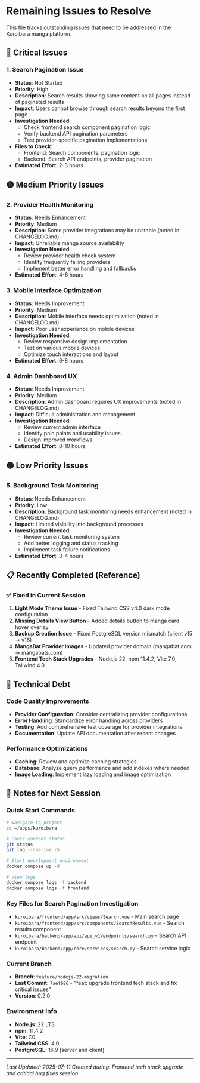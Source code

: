 # Remaining Issues to Resolve

This file tracks outstanding issues that need to be addressed in the Kuroibara manga platform.

## 🔴 Critical Issues

### 1. Search Pagination Issue
- **Status**: Not Started
- **Priority**: High
- **Description**: Search results showing same content on all pages instead of paginated results
- **Impact**: Users cannot browse through search results beyond the first page
- **Investigation Needed**: 
  - Check frontend search component pagination logic
  - Verify backend API pagination parameters
  - Test provider-specific pagination implementations
- **Files to Check**:
  - Frontend: Search components, pagination logic
  - Backend: Search API endpoints, provider pagination
- **Estimated Effort**: 2-3 hours

## 🟡 Medium Priority Issues

### 2. Provider Health Monitoring
- **Status**: Needs Enhancement
- **Priority**: Medium
- **Description**: Some provider integrations may be unstable (noted in CHANGELOG.md)
- **Impact**: Unreliable manga source availability
- **Investigation Needed**:
  - Review provider health check system
  - Identify frequently failing providers
  - Implement better error handling and fallbacks
- **Estimated Effort**: 4-6 hours

### 3. Mobile Interface Optimization
- **Status**: Needs Improvement
- **Priority**: Medium
- **Description**: Mobile interface needs optimization (noted in CHANGELOG.md)
- **Impact**: Poor user experience on mobile devices
- **Investigation Needed**:
  - Review responsive design implementation
  - Test on various mobile devices
  - Optimize touch interactions and layout
- **Estimated Effort**: 6-8 hours

### 4. Admin Dashboard UX
- **Status**: Needs Improvement
- **Priority**: Medium
- **Description**: Admin dashboard requires UX improvements (noted in CHANGELOG.md)
- **Impact**: Difficult administration and management
- **Investigation Needed**:
  - Review current admin interface
  - Identify pain points and usability issues
  - Design improved workflows
- **Estimated Effort**: 8-10 hours

## 🟢 Low Priority Issues

### 5. Background Task Monitoring
- **Status**: Needs Enhancement
- **Priority**: Low
- **Description**: Background task monitoring needs enhancement (noted in CHANGELOG.md)
- **Impact**: Limited visibility into background processes
- **Investigation Needed**:
  - Review current task monitoring system
  - Add better logging and status tracking
  - Implement task failure notifications
- **Estimated Effort**: 3-4 hours

## 📋 Recently Completed (Reference)

### ✅ Fixed in Current Session
1. **Light Mode Theme Issue** - Fixed Tailwind CSS v4.0 dark mode configuration
2. **Missing Details View Button** - Added details button to manga card hover overlay
3. **Backup Creation Issue** - Fixed PostgreSQL version mismatch (client v15 → v16)
4. **MangaBat Provider Images** - Updated provider domain (mangabat.com → mangabats.com)
5. **Frontend Tech Stack Upgrades** - Node.js 22, npm 11.4.2, Vite 7.0, Tailwind 4.0

## 🔧 Technical Debt

### Code Quality Improvements
- **Provider Configuration**: Consider centralizing provider configurations
- **Error Handling**: Standardize error handling across providers
- **Testing**: Add comprehensive test coverage for provider integrations
- **Documentation**: Update API documentation after recent changes

### Performance Optimizations
- **Caching**: Review and optimize caching strategies
- **Database**: Analyze query performance and add indexes where needed
- **Image Loading**: Implement lazy loading and image optimization

## 📝 Notes for Next Session

### Quick Start Commands
```bash
# Navigate to project
cd ~/apps/kuroibara

# Check current status
git status
git log --oneline -5

# Start development environment
docker compose up -d

# View logs
docker compose logs -f backend
docker compose logs -f frontend
```

### Key Files for Search Pagination Investigation
- `kuroibara/frontend/app/src/views/Search.vue` - Main search page
- `kuroibara/frontend/app/src/components/SearchResults.vue` - Search results component
- `kuroibara/backend/app/api/api_v1/endpoints/search.py` - Search API endpoint
- `kuroibara/backend/app/core/services/search.py` - Search service logic

### Current Branch
- **Branch**: `feature/nodejs-22-migration`
- **Last Commit**: `7aef686` - "feat: upgrade frontend tech stack and fix critical issues"
- **Version**: 0.2.0

### Environment Info
- **Node.js**: 22 LTS
- **npm**: 11.4.2
- **Vite**: 7.0
- **Tailwind CSS**: 4.0
- **PostgreSQL**: 16.9 (server and client)

---

*Last Updated: 2025-07-11*
*Created during: Frontend tech stack upgrade and critical bug fixes session*
